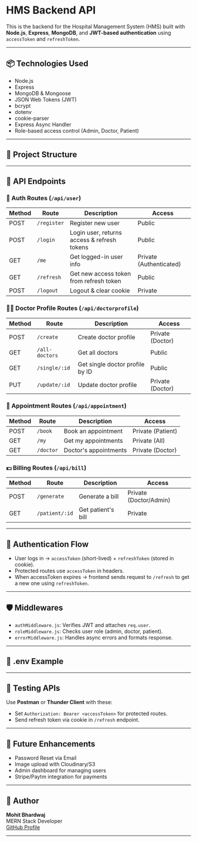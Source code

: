 # HMS Backend API

This is the backend for the Hospital Management System (HMS) built with **Node.js**, **Express**, **MongoDB**, and **JWT-based authentication** using `accessToken` and `refreshToken`.

---

## 📦 Technologies Used

- Node.js
- Express
- MongoDB & Mongoose
- JSON Web Tokens (JWT)
- bcrypt
- dotenv
- cookie-parser
- Express Async Handler
- Role-based access control (Admin, Doctor, Patient)

---

## 📁 Project Structure


---

## 🚀 API Endpoints

### 🔐 Auth Routes (`/api/user`)
| Method | Route         | Description            | Access |
|--------|---------------|------------------------|--------|
| POST   | `/register`   | Register new user      | Public |
| POST   | `/login`      | Login user, returns access & refresh tokens | Public |
| GET    | `/me`         | Get logged-in user info| Private (Authenticated) |
| GET    | `/refresh`    | Get new access token from refresh token | Public |
| POST   | `/logout`     | Logout & clear cookie  | Private |

### 👨‍⚕️ Doctor Profile Routes (`/api/doctorprofile`)
| Method | Route                     | Description                       | Access        |
|--------|---------------------------|-----------------------------------|---------------|
| POST   | `/create`                 | Create doctor profile             | Private (Doctor) |
| GET    | `/all-doctors`           | Get all doctors                   | Public        |
| GET    | `/single/:id`             | Get single doctor profile by ID   | Public        |
| PUT    | `/update/:id`             | Update doctor profile             | Private (Doctor) |

### 📅 Appointment Routes (`/api/appointment`)
| Method | Route         | Description                | Access        |
|--------|---------------|----------------------------|---------------|
| POST   | `/book`       | Book an appointment        | Private (Patient) |
| GET    | `/my`         | Get my appointments        | Private (All) |
| GET    | `/doctor`     | Doctor's appointments      | Private (Doctor) |

### 💵 Billing Routes (`/api/bill`)
| Method | Route         | Description                | Access        |
|--------|---------------|----------------------------|---------------|
| POST   | `/generate`   | Generate a bill            | Private (Doctor/Admin) |
| GET    | `/patient/:id`| Get patient's bill         | Private        |

---

## 🔐 Authentication Flow

- User logs in → `accessToken` (short-lived) + `refreshToken` (stored in cookie).
- Protected routes use `accessToken` in headers.
- When accessToken expires → frontend sends request to `/refresh` to get a new one using `refreshToken`.

---

## 🛡️ Middlewares

- `authMiddleware.js`: Verifies JWT and attaches `req.user`.
- `roleMiddleware.js`: Checks user role (admin, doctor, patient).
- `errorMiddleware.js`: Handles async errors and formats response.

---

## 📄 .env Example


---

## 🧪 Testing APIs

Use **Postman** or **Thunder Client** with these:

- Set `Authorization: Bearer <accessToken>` for protected routes.
- Send refresh token via cookie in `/refresh` endpoint.

---

## 🧹 Future Enhancements

- Password Reset via Email
- Image upload with Cloudinary/S3
- Admin dashboard for managing users
- Stripe/Paytm integration for payments

---

## 🤝 Author

**Mohit Bhardwaj**  
MERN Stack Developer  
[GitHub Profile](https://github.com/xmohitbhardwaj)

---

